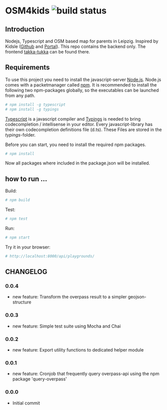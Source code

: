 # OSM4kids ![build status](https://travis-ci.org/hcrudolph/osm4kids-backend.svg?branch=master)

## Introduction

Nodejs, Typescript and OSM based map for parents in Leipzig. Inspired by Kidsle ([Github](https://github.com/CodeforLeipzig/kidsle/) and [Portal](http://leipzig.codefor.de/kidsle/)).
This repo contains the backend only.
The frontend [takka-tukka](https://github.com/paesku/takka-tukka) can be found there.

## Requirements

To use this project you need to install the javascript-server [Node.js](https://nodejs.org).
Node.js comes with a packetmanager called [npm](https://www.npmjs.com/).
It is recommended to install the following two npm-packages globally, so the executables can be launched from any path.

```sh
# npm install -g typescript
# npm install -g typings
```
[Typescript](http://www.typescriptlang.org/) is a javascript compiler and
[Typings](https://www.npmjs.com/package/typings) is needed to bring codecompletion / intellisense in your editor.
Every javascript-library has their own codecompletion definitions file (d.ts). These Files are stored in the _typings_-folder.


Before you can start, you need to install the required npm packages.
```sh
# npm install
```
Now all packages where included in the package.json will be installed.

## how to run ...

Build:
```sh
# npm build
```

Test:
```sh
# npm test
```

Run:
```sh
# npm start
```

Try it in your browser:
```sh
# http://localhost:8000/api/playgrounds/
```

## CHANGELOG 

### 0.0.4
* new feature: Transform the overpass result to a simpler geojson-structure

### 0.0.3
* new feature: Simple test suite using Mocha and Chai

### 0.0.2
* new feature: Export utility functions to dedicated helper module

### 0.0.1
* new feature: Cronjob that frequently query overpass-api using the npm package 'query-overpass'

### 0.0.0
* Initial commit
